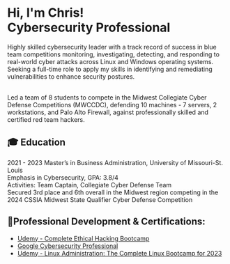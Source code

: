 <h1>Hi, I'm Chris! <br> Cybersecurity Professional</a> </h1>
Highly skilled cybersecurity leader with a track record of success in blue team competitions monitoring, investigating, detecting, and responding to real-world cyber attacks across Linux and Windows operating systems. Seeking a full-time role to apply my skills in identifying and remediating vulnerabilities to enhance security postures.

<br> Led a team of 8 students to compete in the Midwest Collegiate Cyber Defense Competitions (MWCCDC), defending 10 machines - 7 servers, 2 workstations, and Palo Alto Firewall, against professionally skilled and certified red team hackers. 
 

<h2> 🎓 Education </h2>
2021 - 2023	Master’s in Business Administration, University of Missouri-St. Louis <br>Emphasis in Cybersecurity, GPA: 3.8/4<br>Activities: Team Captain, Collegiate Cyber Defense Team <br>Secured 3rd place and 6th overall in the Midwest region competing in the 2024 CSSIA Midwest State Qualifier Cyber Defense Competition



 <h2>📄Professional Development & Certifications:</h2>
 
  - [Udemy - Complete Ethical Hacking Bootcamp](https://www.udemy.com/certificate/UC-decee760-279e-44f8-ae91-6fe20473a3e6/)
  - [Google Cybersecurity Professional](https://coursera.org/share/3cf93cc18aaeb7ed555e402d93da7709)
  - [Udemy - Linux Administration: The Complete Linux Bootcamp for 2023](https://www.udemy.com/certificate/UC-2c22cee7-5bd7-4dc1-b9dc-26e1eb7b5aed/)

<!--

Here are some ideas to get you started:

- 🔭 I’m currently working on ...
- 🌱 I’m currently learning ...
- 👯 I’m looking to collaborate on ...
- 🤔 I’m looking for help with ...
- 💬 Ask me about ...
- 📫 How to reach me: ...
- 😄 Pronouns: ...
- ⚡ Fun fact: ...
-->
